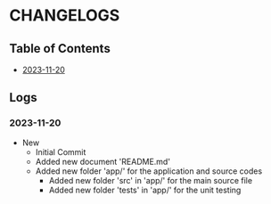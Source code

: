 # CHANGELOGS

## Table of Contents
+ [2023-11-20](#2023-11-20)

## Logs
### 2023-11-20
- New
    + Initial Commit
    + Added new document 'README.md'
    - Added new folder 'app/' for the application and source codes
        - Added new folder 'src' in 'app/' for the main source file
        - Added new folder 'tests' in 'app/' for the unit testing


